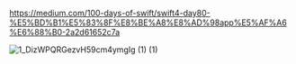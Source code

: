 https://medium.com/100-days-of-swift/swift4-day80-%E5%BD%B1%E5%83%8F%E8%BE%A8%E8%AD%98app%E5%AF%A6%E6%88%B0-2a2d61652c7a


![1_DizWPQRGezvH59cm4ymgIg (1) (1)](https://github.com/wl02722691/vision-app/assets/20382518/f9762f94-69fd-4ed3-b4a5-77f336611811)


